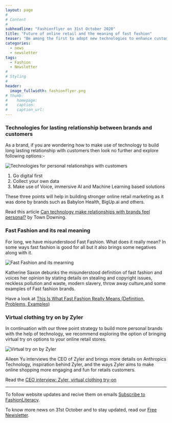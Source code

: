 ```yaml
---
layout: page
#
# Content
#
subheadline: "Fashionflyer on 31st October 2020"
title: "Future of online retail and the meaning of fast fashion"
teaser: "Be among the first to adopt new technologies to enhance customer engagement and learn the real meaning of fast fashion."
categories:
  - news
  - newsletter
tags:
  - Fashion
  - Newsletter
#
# Styling
#
header:
  image_fullwidth: fashionflyer.png
# thumb:
#    homepage:
#    caption:
#    caption_url:
---
```


### Technologies for lasting relationship between brands and customers

As a brand, if you are wondering how to make use of technology to build long lasting
relationship with customers then look no further and explore following
options:-

<p><img src="{{site.url}}/images/newsletter_31_oct_post1.jpg" alt="Technologies for personal relationships with customers" srcset="            {{site.url}}/assets/resized/320/newsletter_31_oct_post1.jpg 320w,            {{site.url}}/assets/resized/480/newsletter_31_oct_post1.jpg 480w,    " /></p>

1. Go digital first
2. Collect your own data
3. Make use of Voice, immersive AI and Machine Learning based solutions

These three points will help in building stronger online retail marketing as it
was done by brands such as Babylon Health, BigUp.ai and others.

Read this article [Can technology make relationships with brands feel
personal?](
https://www.itproportal.com/features/can-technology-make-relationships-with-brands-feel-personal/) by Town Downing.

### Fast Fashion and its real meaning

For long, we have misunderstood Fast Fashion. What does it really mean? In
some ways fast fashion is good for all but it also brings some negatives along
with it.

<p><img src="{{site.url}}/images/newsletter_31_oct_post2.jpg" alt="Fast Fashion and its mearning" srcset="            {{site.url}}/assets/resized/320/newsletter_31_oct_post2.jpg 320w,            {{site.url}}/assets/resized/480/newsletter_31_oct_post2.jpg 480w,            {{site.url}}/assets/resized/800/newsletter_31_oct_post2.jpg 800w,    " /></p>


Katherine Saxon debunks the misunderstood definition of fast fashion and voices her opinion
by stating details on stealing and copyright issues, reckless pollution and
waste, modern slavery, throw away culture,and some examples of Fast fashion
brands.

Have a look at [This Is What Fast Fashion Really Means (Definition, Problems,
Examples) ](https://wtvox.com/fashion/fast-fashion/)


### Virtual clothing try on by Zyler

In continuation with our three point strategy to build more personal brands
with the help of technology, we recommend exploring the option of bringing
virtual try on options to your online retail stores.


<p><img src="{{site.url}}/images/newsletter_31_oct_post3.jpg" alt="Virtual try on by Zyler" srcset="            {{site.url}}/assets/resized/320/newsletter_31_oct_post3.jpg 320w,            {{site.url}}/assets/resized/480/newsletter_31_oct_post3.jpg 480w,            {{site.url}}/assets/resized/800/newsletter_31_oct_post3.jpg 800w,    " /></p>

Aileen Yu interviews the CEO of Zyler and brings more details on Anthropics
Technology, inspiration behind Zyler, and the ways Zyler aims to make online
shopping more engaging and fun for retails customers.

Read the [CEO interview: Zyler, virtual clothing
try-on](https://fashionunited.uk/news/retail/ceo-interview-zyler-virtual-clothing-try-on/2020103051702)


<hr>

To follow website updates and recive them on emails [Subscribe to
FashionLiteracy](https://feedburner.google.com/fb/a/mailverify?uri=Fashionliteracy&amp;loc=en_US).

To know more news on 31st October and to stay updated, read our [Free
Newsletter](http://newsletter.fashionliteracy.com/?edition_id=86ca8e70-1ad5-11eb-8f10-0cc47a0d1609).
